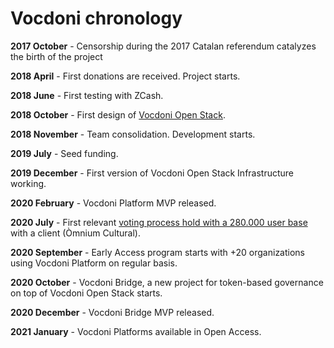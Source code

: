 # Vocdoni chronology

**2017 October** - Censorship during the 2017 Catalan referendum catalyzes the birth of the project

**2018 April** - First donations are received. Project starts.

**2018 June** - First testing with ZCash.

**2018 October** - First design of [Vocdoni Open Stack](https://docs.vocdoni.io).

**2018 November** - Team consolidation. Development starts.



**2019 July** - Seed funding.

**2019 December** - First version of Vocdoni Open Stack Infrastructure working.

**2020 February** - Vocdoni Platform MVP released.



**2020 July** - First relevant [voting process hold with a 280.000 user base](https://app.gitbook.com/@vocdoni/s/faq/misc/use-cases/omnium-cultural) with a client \(Òmnium Cultural\).

**2020 September** - Early Access program starts with +20 organizations using Vocdoni Platform on regular basis.

**2020 October** - Vocdoni Bridge, a new project for token-based governance on top of Vocdoni Open Stack starts.

**2020 December** - Vocdoni Bridge MVP released.

**2021 January** - Vocdoni Platforms available in Open Access.



